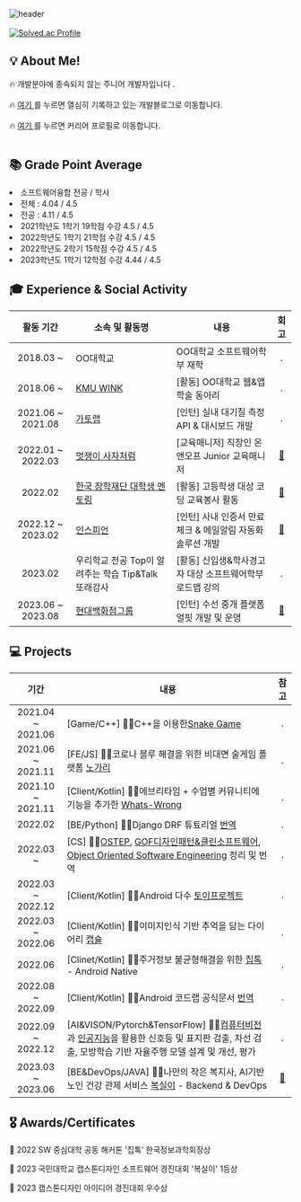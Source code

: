 

![header](https://capsule-render.vercel.app/api?type=waving&color=202632&fontColor=0064FF&text=반갑습니다!&height=150&fontSize=60&desc=ho-jun99%20Github%20&descAlignY=75&descAlign=60)
<br></br>
[![Solved.ac Profile](http://mazassumnida.wtf/api/v2/generate_badge?boj=hjk6322)](https://solved.ac/hjk6322/)
<h2>💡 About Me!  </h2>

<h> 🔥 개발분야에 종속되지 않는 주니어 개발자입니다 </b>.  <br></br></h>
<h> 🔥 <a href="https://devforyou.tistory.com/">여기 </a>를 누르면 열심히 기록하고 있는 개발블로그로 이동합니다</b>.  <br></br></h>
<h> 🔥 <a href="https://career.programmers.co.kr/pr/hjk6322_1360">여기 </a>를 누르면 커리어 프로필로 이동합니다</b>.  <br></br></h>

<h2>📚 Grade Point Average  </h2>
<li>소프트웨어융합 전공 / 학사 </li>
<li> 전체 : 4.04 / 4.5 </li>
<li> 전공 : 4.11 / 4.5 </li>
<li>2021학년도 1학기 19학점 수강 4.5 / 4.5</li>
<li>2022학년도 1학기 21학점 수강 4.5 / 4.5</li>
<li>2022학년도 2학기 15학점 수강 4.5 / 4.5</li>
<li>2023학년도 1학기 12학점 수강 4.44 / 4.5</li>




<h2>🎓 Experience & Social Activity</h2>

|활동 기간|소속 및 활동명|내용|회고|
|:---:|---|---|:---:|
| 2018.03 ~ |OO대학교  | OO대학교 소프트웨어학부 재학 | \. |
| 2018.06 ~ |<a href="https://wink.kookmin.ac.kr/">KMU WINK</a>|[활동] OO대학교 웹&앱 학술 동아리 | \. |
| 2021.06 ~ 2021.08 |<a href="https://www.gatolab.com/">가토랩</a>| [인턴] 실내 대기질 측정 API & 대시보드 개발 | \. |
| 2022.01 ~ 2022.03 |<a href="https://www.likelion.net/">멋쟁이 사자처럼</a>|[교육매니저] 직장인 온앤오프 Junior 교육매니저 | <a href="https://devforyou.tistory.com/190">📖</a> |
| 2022.02 |<a href="https://portal.kosaf.go.kr/CO/jspAction.do">한국 장학재단 대학생 멘토링</a> |[활동] 고등학생 대상 코딩 교육봉사 활동 | <a href="https://devforyou.tistory.com/189">📖</a> |
| 2022.12 ~ 2023.02|<a href="http://www.inspien.co.kr/">인스피언</a> | [인턴] 사내 인증서 만료 체크 & 메일알림 자동화 솔루션 개발 | <a href="https://devforyou.tistory.com/229">📖</a> |
| 2023.02 |우리학교 전공 Top이 알려주는 학습 Tip&Talk 또래강사 |[활동] 신입생&학사경고자 대상 소프트웨어학부 로드맵 강의| \. |
| 2023.06 ~ 2023.08 |<a href="https://www.ehyundai.com/">현대백화점그룹</a>|[인턴] 수선 중개 플랫폼 얼핏 개발 및 운영 | <a href="https://devforyou.tistory.com/328">📖</a> |


<h2>💻 Projects</h3>

| 기간 | 내용 | 참고 | 
| :---: | --- | :---: |
| 2021.04 ~ 2021.06|[Game/C++] 👨‍💻C++을 이용한<a href="https://github.com/ho-jun99/SnakeGame">Snake Game</a> | \. |
| 2021.06 ~ 2021.11|[FE/JS] 👨‍💻코로나 블루 해결을 위한 비대면 술게임 플랫폼 <a href="https://github.com/ho-jun99/nogari">노가리</a>| \. |
| 2021.10 ~ 2021.11|[Client/Kotlin] 👨‍💻에브리타임 + 수업별 커뮤니티에 기능을 추가한 <a href="https://github.com/ho-jun99/WhatsWrong"> Whats-Wrong</a>| \. |
| 2022.02 |[BE/Python] 👨‍💻Django DRF 튜툐리얼  <a href="https://devforyou.tistory.com/category/%E2%80%A2%20%EA%B0%9C%EB%B0%9C/Django?page=2">번역</a>| \. |
| 2022.03 ~ |[CS] 👨‍💻<a href="https://devforyou.tistory.com/category/%E2%80%A2Compter%20Science/Operating%20System">OSTEP</a>, <a href="https://devforyou.tistory.com/category/%E2%80%A2%20%EB%8F%85%EC%84%9C/Design%20Pattern">GOF디자인패턴&클린소프트웨어</a>, <a href="https://devforyou.tistory.com/category/%E2%80%A2%20%EB%8F%85%EC%84%9C/Object%20Oriented%20Software%20Engineering">Object Oriented Software Engineering</a> 정리 및 번역| \. |
| 2022.03 ~ 2022.12|[Client/Kotlin] 👨‍💻Android 다수   <a href="https://devforyou.tistory.com/category/%E2%80%A2App/%EC%95%88%EB%93%9C%EB%A1%9C%EC%9D%B4%EB%93%9C%20with%20Kotlin?page=2">토이프로젝트</a> | \. |
| 2022.03 ~ 2022.06|[Client/Kotlin] 👨‍💻이미지인식 기반 추억을 담는 다이어리 <a href="https://devforyou.tistory.com/191?category=584188">캡슐</a>| \. |
| 2022.06|[Clinet/Kotlin] 👨‍💻주거정보 불균형해결을 위한 <a href="https://devforyou.tistory.com/192?category=584188">집톡</a> - Android Native| \. |
| 2022.08 ~ 2022.09|[Client/Kotlin] 👨‍💻Android 코드랩 공식문서 <a href="https://devforyou.tistory.com/category/%E2%80%A2App/%EC%95%88%EB%93%9C%EB%A1%9C%EC%9D%B4%EB%93%9C%20with%20Kotlin?page=1">번역</a> | \. |
| 2022.09 ~ 2022.12|[AI&VISON/Pytorch&TensorFlow] 👨‍💻<a href="https://devforyou.tistory.com/category/%E2%80%A2Compter%20Science/Computer%20Vision">컴퓨터비전</a> 과 <a href="https://devforyou.tistory.com/category/%E2%80%A2Compter%20Science/Artificial%20Intelligence">인공지능</a>을 활용한 신호등 및 표지판 검출, 차선 검출, 모방학습 기반 자율주행 모델 설계 및 개선, 평가| \. |
| 2023.03 ~ 2023.06|[BE&DevOps/JAVA] 👨‍💻나만의 작은 복지사, AI기반 노인 건강 관제 서비스 <a href="https://kookmin-sw.github.io/capstone-2023-11/">복실이</a> - Backend & DevOps | <a href="https://devforyou.tistory.com/325">📖</a> |




<h2>🎖️ Awards/Certificates</h2>

<d>🥇 2022 SW 중심대학 공동 해커톤 '집톡’ 한국정보과학회장상</d><br/>

<d>🥇 2023 국민대학교 캡스톤디자인 소프트웨어 경진대회 '복실이' 1등상 </d> <br/>

<d>🥇 2023 캡스톤디자인 아이디어 경진대회 우수상</d><br/>

<d></d> <br/>
